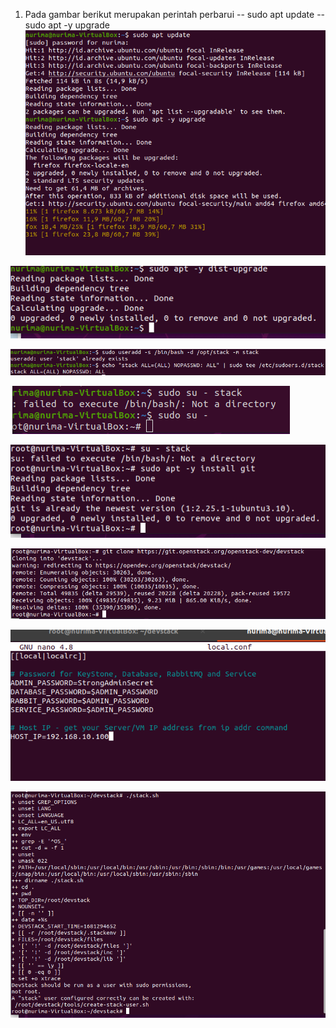 1. Pada gambar berikut merupakan perintah perbarui
-- sudo apt update
-- sudo apt -y upgrade
![img](foto4/1.png)

![img](foto4/2.png)

![img](foto4/3.png)

![img](foto4/4.png)

![img](foto4/5.png)

![img](foto4/6.png)

![img](foto4/7.png)

![img](foto4/8.png)







